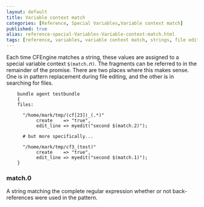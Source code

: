 ```yaml
---
layout: default
title: Variable context match
categories: [Reference, Special Variables,Variable context match]
published: true
alias: reference-special-Variables-Variable-context-match.html
tags: [reference, variables, variable context match, strings, file editing, files promises, edit_line]
---
```


Each time CFEngine matches a string, these values are assigned to a special 
variable context `$(match.`*n*`)`. The fragments can be referred to in the 
remainder of the promise. There are two places where this makes sense. One is 
in pattern replacement during file editing, and the other is in searching for 
files.

```cf3
    bundle agent testbundle
    {
    files:

      "/home/mark/tmp/(cf[23])_(.*)"
           create    => "true",
           edit_line => myedit("second $(match.2)");

      # but more specifically...

      "/home/mark/tmp/cf3_(test)"
           create    => "true",
           edit_line => myedit("second $(match.1)");
    }
```

### match.0

A string matching the complete regular expression whether or not
back-references were used in the pattern.
